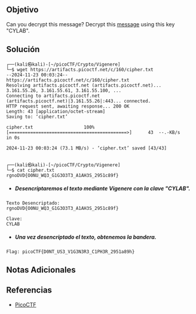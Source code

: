 ## Objetivo
Can you decrypt this message? Decrypt this [message](https://artifacts.picoctf.net/c/160/cipher.txt) using this key "CYLAB".
## Solución
```
┌──(kali㉿kali)-[~/picoCTF/Crypto/Vigenere]
└─$ wget https://artifacts.picoctf.net/c/160/cipher.txt 
--2024-11-23 00:03:24--  https://artifacts.picoctf.net/c/160/cipher.txt
Resolving artifacts.picoctf.net (artifacts.picoctf.net)... 3.161.55.26, 3.161.55.61, 3.161.55.100, ...
Connecting to artifacts.picoctf.net (artifacts.picoctf.net)|3.161.55.26|:443... connected.
HTTP request sent, awaiting response... 200 OK
Length: 43 [application/octet-stream]
Saving to: ‘cipher.txt’

cipher.txt                   100%[============================================>]      43  --.-KB/s    in 0s      

2024-11-23 00:03:24 (73.1 MB/s) - ‘cipher.txt’ saved [43/43]

                                                                                                                  
┌──(kali㉿kali)-[~/picoCTF/Crypto/Vigenere]
└─$ cat cipher.txt 
rgnoDVD{O0NU_WQ3_G1G3O3T3_A1AH3S_2951c89f}
```

- ##### Desencriptaremos el texto mediante Vigenere con la clave "CYLAB".
```
Texto Desencriptado:
rgnoDVD{O0NU_WQ3_G1G3O3T3_A1AH3S_2951c89f}

Clave:
CYLAB
```

- ##### Una vez desencriptado el texto, obtenemos la bandera.
```
Flag: picoCTF{D0NT_US3_V1G3N3R3_C1PH3R_2951a89h}
```
## Notas Adicionales
## Referencias
- [PicoCTF](https://play.picoctf.org)